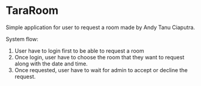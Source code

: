 # TaraRoom
Simple application for user to request a room made by Andy Tanu Ciaputra.

System flow:
1. User have to login first to be able to request a room
2. Once login, user have to choose the room that they want to request along with the date and time.
3. Once requested, user have to wait for admin to accept or decline the request.